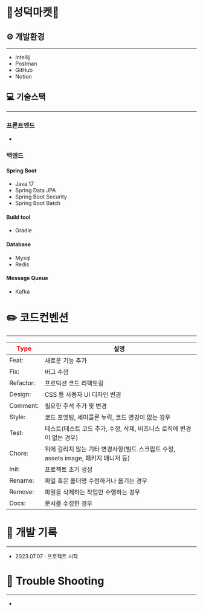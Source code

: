 # 🛒성덕마켓🛒

## ⚙️ 개발환경

---

- Intellij
- Postman
- GitHub
- Notion


## 💻 기술스택

--- 
### 프론트엔드

- 


### 백엔드

#### Spring Boot
- Java 17
- Spring Data JPA
- Spring Boot Security
- Spring Boot Batch

#### Build tool
- Gradle

#### Database
- Mysql
- Redis

#### Message Queue
- Kafka



#  ✏️ 코드컨벤션

---

| <span style="color:red">Type</span> | 설명                                                      |
|-------------------------------------|---------------------------------------------------------|
| Feat:                               | 	새로운 기능 추가                                              |
| Fix:                                | 	버그 수정                                                  |
| Refactor:                           | 	프로덕션 코드 리팩토링                                           |
| Design:                             | 	CSS 등 사용자 UI 디자인 변경                                    |
| Comment:                            | 	필요한 주석 추가 및 변경                                         |
| Style:                              | 	코드 포맷팅, 세미콜론 누락, 코드 변경이 없는 경우                          |
| Test:                               | 	테스트(테스트 코드 추가, 수정, 삭제, 비즈니스 로직에 변경이 없는 경우)             |
| Chore:                              | 	위에 걸리지 않는 기타 변경사항(빌드 스크립트 수정, assets image, 패키지 매니저 등) |
| Init:                               | 	프로젝트 초기 생성                                             |
| Rename:                             | 	파일 혹은 폴더명 수정하거나 옮기는 경우                                 |
| Remove:                             | 	파일을 삭제하는 작업만 수행하는 경우                                   |
 | Docs: | 문서를 수정한 경우                                              |


# 📝 개발 기록

---

- 2023.07.07 : 프로젝트 시작


# 🧨 Trouble Shooting

---

- 